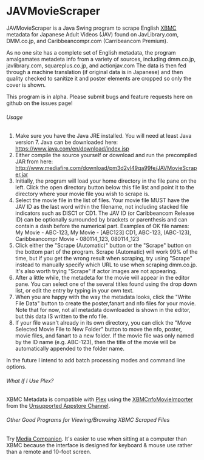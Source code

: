 JAVMovieScraper
===============

JAVMovieScraper is a Java Swing program to scrape English [XBMC](http://xbmc.org/) metadata for Japanese Adult Videos (JAV) found on JavLibrary.com, DMM.co.jp, and Caribbeancompr.com (Carribeancom Premium).

As no one site has a complete set of English metadata, the program amalgamates metadeta info from a variety of sources, including dmm.co.jp, javlibrary.com, squareplus.co.jp, and actionjav.com
The data is then fed through a machine translation (if original data is in Japanese) and then quality checked to sanitize it and poster elements are cropped so only the cover is shown.



This program is in alpha. Please submit bugs and feature requests here on github on the issues page!

###### Usage

1. Make sure you have the Java JRE installed. You will need at least Java version 7. Java can be downloaded here: https://www.java.com/en/download/index.jsp
2. Either compile the source yourself or download and run the precompiled JAR from here: http://www.mediafire.com/download/pm3d2yl49qa99fe/JAVMovieScraper.jar
3. Initially, the program will load your home directory in the file pane on the left. Click the open directory button below this file list and point it to the directory where your movie file you wish to scrape is.
4. Select the movie file in the list of files. Your movie file MUST have the JAV ID as the last word within the filename, not including stacked file indicators such as DISC1 or CD1. The JAV ID (or Caribbeancom Release ID) can be optionally surrounded by brackets or parenthesis and can contain a dash before the numerical part. Examples of OK file names: My Movie - ABC-123, My Movie - [ABC123] CD1, ABC-123, (ABC-123), Caribbeancompr Movie -  080114_123, 080114_123
5. Click either the "Scrape (Automatic)" button or the "Scrape" button on the bottom part of the program. Scrape (Automatic) will work 99% of the time, but if you get the wrong result when scraping, try using "Scrape" instead to manually specify which URL to use when scraping dmm.co.jp. It's also worth trying "Scrape" if actor images are not appearing.
6. After a little while, the metadeta for the movie will appear in the editor pane. You can select one of the several titles found using the drop down list, or edit the entry by typing in your own text.
7. When you are happy with the way the metadata looks, click the "Write File Data" button to create the poster,fanart and nfo files for your movie. Note that for now, not all metadata downloaded is shown in the editor, but this data IS written to the nfo file.
8. If your file wasn't already in its own directory, you can click the "Move Selected Movie File to New Folder" button to move the nfo, poster, movie files, and fanart to a new folder. If the movie file was only named by the ID name (e.g. ABC-123), then the title of the movie will be automatically appended to the folder name.


In the future I intend to add batch processing modes and command line options.


###### What If I Use Plex?
XBMC Metadata is compatible with [Plex](https://plex.tv/) using the [XBMCnfoMovieImporter](https://forums.plex.tv/index.php/topic/38402-metadata-agents-for-exported-xbmc-library/) from the [Unsupported Appstore Channel](https://forums.plex.tv/index.php/topic/25523-unsupported-as-in-totally-unofficial-appstore/).

###### Other Good Programs for Viewing/Browsing XBMC Scraped Files
Try [Media Companion](https://mediacompanion.codeplex.com/). It's easier to use when sitting at a computer than XBMC because the interface is designed for keyboard & mouse use rather than a remote and 10-foot screen.
